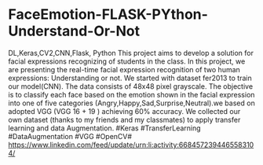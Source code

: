 # FaceEmotion-FLASK-PYthon-Understand-Or-Not
DL,Keras,CV2,CNN,Flask, Python
This project aims to develop a solution for facial expressions recognizing of students in the class. In this project, we are presenting the real-time facial expression recognition of two human expressions: Understanding or not.
We started with dataset fer2013 to train our model(CNN). The data consists of 48x48 pixel grayscale.
The objective is to classify each face based on the emotion shown in the facial expression into one of five categories (Angry,Happy,Sad,Surprise,Neutral).we based on adopted VGG (VGG 16 + 19 ) achieving 60% accuracy.
We collected our own dataset (thanks to my friends and my classmates) to apply transfer learning and data Augmentation.
#Keras #TransferLearning #DataAugmentation #VGG #OpenCV#
https://www.linkedin.com/feed/update/urn:li:activity:6684572394465583104/

